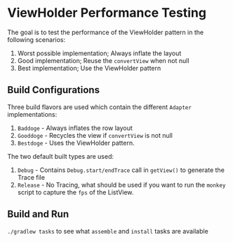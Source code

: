 ViewHolder Performance Testing
==============================

The goal is to test the performance of the ViewHolder pattern in the following scenarios: 
 1. Worst possible implementation; Always inflate the layout
 2. Good implementation; Reuse the `convertView` when not null
 3. Best implementation; Use the ViewHolder pattern

## Build Configurations ##
Three build flavors are used which contain the different `Adapter` implementations:
 1. `Baddoge` - Always inflates the row layout
 2. `Gooddoge` - Recycles the view if `convertView` is not null
 3. `Bestdoge` - Uses the ViewHolder pattern. 

The two default built types are used:
 1. `Debug` - Contains `Debug.start/endTrace` call in `getView()` to generate the Trace file
 2. `Release` - No Tracing, what should be used if you want to run the `monkey` script to capture the `fps` of the ListView.

## Build and Run ##
`./gradlew tasks` to see what `assemble` and `install` tasks are available
